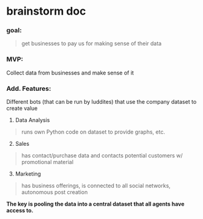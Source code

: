 # brainstorm doc

### goal:
> get businesses to pay us for making sense of their data

### MVP:
Collect data from businesses and make sense of it

### Add. Features:
Different bots (that can be run by luddites) that use the company dataset to create value

1. Data Analysis
> runs own Python code on dataset to provide graphs, etc.

2. Sales
> has contact/purchase data and contacts potential customers w/ promotional material

3. Marketing
> has business offerings, is connected to all social networks, autonomous post creation

**The key is pooling the data into a central dataset that all agents have access to.**
